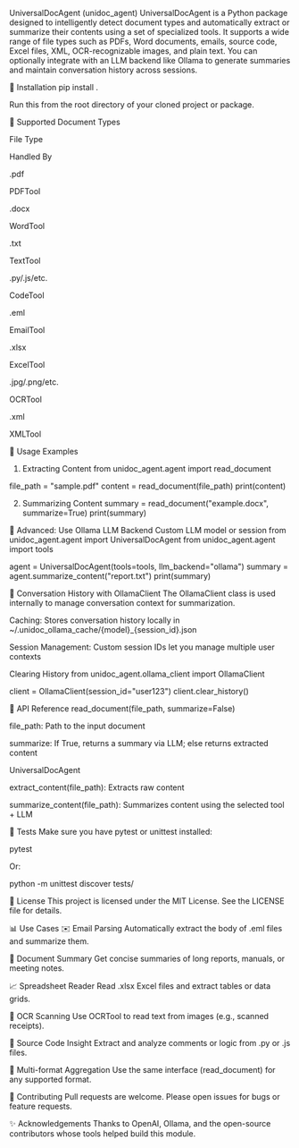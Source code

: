 UniversalDocAgent (unidoc_agent)
UniversalDocAgent is a Python package designed to intelligently detect document types and automatically extract or summarize their contents using a set of specialized tools. It supports a wide range of file types such as PDFs, Word documents, emails, source code, Excel files, XML, OCR-recognizable images, and plain text. You can optionally integrate with an LLM backend like Ollama to generate summaries and maintain conversation history across sessions.


🚧 Installation
pip install .

Run this from the root directory of your cloned project or package.


📂 Supported Document Types




File Type

Handled By





.pdf

PDFTool



.docx

WordTool



.txt

TextTool



.py/.js/etc.

CodeTool



.eml

EmailTool



.xlsx

ExcelTool



.jpg/.png/etc.

OCRTool



.xml

XMLTool




🚀 Usage Examples
1. Extracting Content
from unidoc_agent.agent import read_document

file_path = "sample.pdf"
content = read_document(file_path)
print(content)

2. Summarizing Content
summary = read_document("example.docx", summarize=True)
print(summary)


🧠 Advanced: Use Ollama LLM Backend
Custom LLM model or session
from unidoc_agent.agent import UniversalDocAgent
from unidoc_agent.agent import tools

agent = UniversalDocAgent(tools=tools, llm_backend="ollama")
summary = agent.summarize_content("report.txt")
print(summary)


💬 Conversation History with OllamaClient
The OllamaClient class is used internally to manage conversation context for summarization.


Caching: Stores conversation history locally in ~/.unidoc_ollama_cache/{model}_{session_id}.json


Session Management: Custom session IDs let you manage multiple user contexts


Clearing History
from unidoc_agent.ollama_client import OllamaClient

client = OllamaClient(session_id="user123")
client.clear_history()


🔧 API Reference
read_document(file_path, summarize=False)

file_path: Path to the input document


summarize: If True, returns a summary via LLM; else returns extracted content


UniversalDocAgent

extract_content(file_path): Extracts raw content


summarize_content(file_path): Summarizes content using the selected tool + LLM



🔮 Tests
Make sure you have pytest or unittest installed:

pytest

Or:

python -m unittest discover tests/


📄 License
This project is licensed under the MIT License. See the LICENSE file for details.


📊 Use Cases
✉️ Email Parsing
Automatically extract the body of .eml files and summarize them.

📄 Document Summary
Get concise summaries of long reports, manuals, or meeting notes.

📈 Spreadsheet Reader
Read .xlsx Excel files and extract tables or data grids.

🔧 OCR Scanning
Use OCRTool to read text from images (e.g., scanned receipts).

📁 Source Code Insight
Extract and analyze comments or logic from .py or .js files.

📖 Multi-format Aggregation
Use the same interface (read_document) for any supported format.


🚀 Contributing
Pull requests are welcome. Please open issues for bugs or feature requests.


✨ Acknowledgements
Thanks to OpenAI, Ollama, and the open-source contributors whose tools helped build this module.